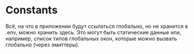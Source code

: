 # Constants

Всё, на что в приложении будут ссылаться глобально, но не хранится в .env, можно хранить здесь. Это могут быть статические данные или, например, список типов глобальных окон, которые можно вызвать глобально (через эмиттеры). 
